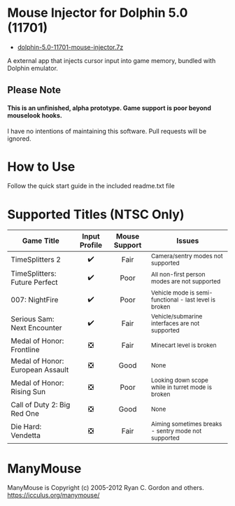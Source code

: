 # Mouse Injector for Dolphin 5.0 (11701)

* [dolphin-5.0-11701-mouse-injector.7z](https://github.com/carnivoroussociety/MouseInjectorDolphin/releases/download/v0.31/dolphin-5.0-11701-mouse-injector.7z)

A external app that injects cursor input into game memory, bundled with Dolphin emulator.

## Please Note
#### This is an unfinished, alpha prototype. Game support is poor beyond mouselook hooks.
I have no intentions of maintaining this software. Pull requests will be ignored.

# How to Use
Follow the quick start guide in the included readme.txt file

# Supported Titles (NTSC Only)
| Game Title | Input Profile | Mouse Support | Issues |
| --- | :---: | :---: | ----------- |
| TimeSplitters 2 | :heavy_check_mark: | Fair | <sup>Camera/sentry modes not supported</sub> |
| TimeSplitters: Future Perfect | :heavy_check_mark: | Poor | <sup>All non-first person modes are not supported</sub> |
| 007: NightFire | :heavy_check_mark: | Poor | <sup>Vehicle mode is semi-functional - last level is broken</sub> |
| Serious Sam: Next Encounter | :heavy_check_mark: | Fair | <sup>Vehicle/submarine interfaces are not supported</sub> |
| Medal of Honor: Frontline | :negative_squared_cross_mark: | Fair | <sup>Minecart level is broken</sub> |
| Medal of Honor: European Assault | :negative_squared_cross_mark: | Good | <sup>None</sub> |
| Medal of Honor: Rising Sun | :negative_squared_cross_mark: | Poor | <sup>Looking down scope while in turret mode is broken</sub> |
| Call of Duty 2: Big Red One | :negative_squared_cross_mark: | Good | <sup>None</sub> |
| Die Hard: Vendetta | :negative_squared_cross_mark: | Fair | <sup>Aiming sometimes breaks - sentry mode not supported</sub> |

# ManyMouse

ManyMouse is Copyright (c) 2005-2012 Ryan C. Gordon and others. https://icculus.org/manymouse/
